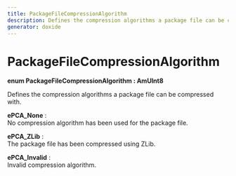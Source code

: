 ```yaml
---
title: PackageFileCompressionAlgorithm
description: Defines the compression algorithms a package file can be compressed with. 
generator: doxide
---
```



# PackageFileCompressionAlgorithm

**enum PackageFileCompressionAlgorithm : AmUInt8**


Defines the compression algorithms a package file can be compressed with.
     




**ePCA_None**
:   
No compression algorithm has been used for the package file.
         




**ePCA_ZLib**
:   
The package file has been compressed using ZLib.
         




**ePCA_Invalid**
:   
Invalid compression algorithm.
         





